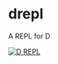 drepl
=====

A REPL for D

[![D REPL](https://raw.github.com/MartinNowak/drepl/master/drepl.png)](http://drepl.dawg.eu "D REPL")

